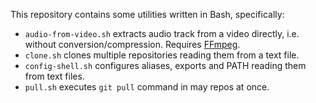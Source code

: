 This repository contains some utilities written in Bash, specifically:
- `audio-from-video.sh` extracts audio track from a video directly, i.e. without conversion/compression. Requires [FFmpeg](http://ffmpeg.org/).
- `clone.sh` clones multiple repositories reading them from a text file.
- `config-shell.sh` configures aliases, exports and PATH reading them from text files.
- `pull.sh` executes `git pull` command in may repos at once.
